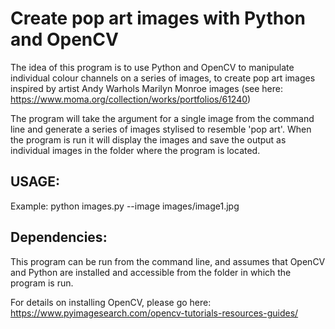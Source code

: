 # Create pop art images with Python and OpenCV
The idea of this program is to use Python and OpenCV to manipulate individual colour channels on a series of images, to create pop art images inspired by artist Andy Warhols Marilyn Monroe images (see here: https://www.moma.org/collection/works/portfolios/61240)

The program will take the argument for a single image from the command line and generate a series of images stylised to resemble 'pop art'. When the program is run it will display the images and save the output as individual images in the folder where the program is located.

## USAGE: 
Example: python images.py --image images/image1.jpg 

## Dependencies:
This program can be run from the command line, and assumes that OpenCV and Python are installed and accessible from the folder in which the program is run.

For details on installing OpenCV, please go here: https://www.pyimagesearch.com/opencv-tutorials-resources-guides/

